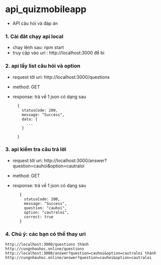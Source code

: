 # api_quizmobileapp
- API câu hỏi và đáp án

### 1. Cài đăt chạy api local
- chạy lênh sau: npm start
- truy cập vào uri : http://localhost:3000 để bi

### 2. api lấy list câu hỏi và option 
- request tới uri: http://localhost:3000/questions
- method: GET
- response: trả về  1 json có dạng sau 
    
        {
          statusCode: 200,
          message: "Success",
          data: {
            ...
          }

        }
    
    
 ### 3. api kiểm tra câu trả lời 
 - request tới uri: http://localhost:3000/answer?question=cauhoi&option=cautraloi
 - method: GET
 - response: trả về 1 json có dạng sau

          {
            statusCode: 200,
            message: "Success",
            question: "cauhoi",
            option: "cautraloi",
            correct: true
          }
      
  ### 4. Chú ý: các bạn có thể thay uri 
    http://localhost:3000/questions thành http://cungnhauhoc.online/questions
    http://localhost:3000/answer?question=cauhoi&option=cautraloi thành http://cungnhauhoc.online/answer?question=cauhoi&option=cautraloi
    
      
